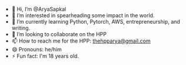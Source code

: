 - 👋 Hi, I’m @AryaSapkal
- 👀 I’m interested in spearheading some impact in the world.
- 🌱 I’m currently learning Python, Pytorch, AWS, entrepreneurship, and writing.
- 💞️ I’m looking to collaborate on the HPP
- 📫 How to reach me for the HPP: thehpparya@gmail.com
- 😄 Pronouns: he/him
- ⚡ Fun fact: I'm 18 years old.

<!---
AryaSapkal/AryaSapkal is a ✨ special ✨ repository because its `README.md` (this file) appears on your GitHub profile.
You can click the Preview link to take a look at your changes.
--->

